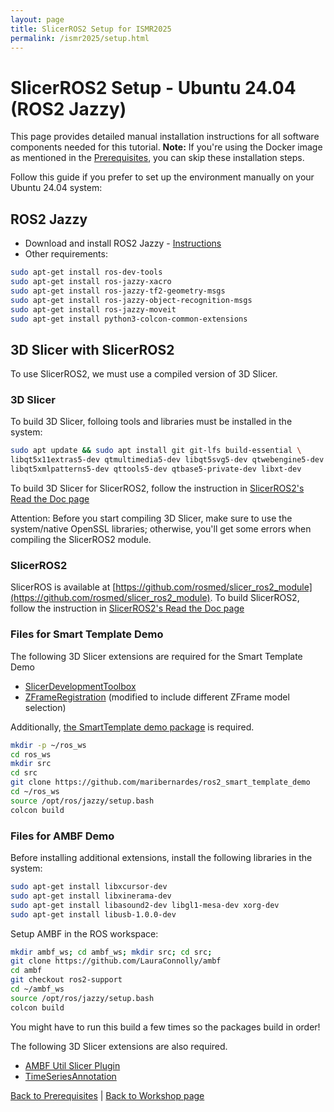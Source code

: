 ```yaml
---
layout: page
title: SlicerROS2 Setup for ISMR2025
permalink: /ismr2025/setup.html
---
```


# SlicerROS2 Setup - Ubuntu 24.04 (ROS2 Jazzy)

This page provides detailed manual installation instructions for all software components needed for this tutorial. **Note:** If you're using the Docker image as mentioned in the [Prerequisites](prerequisites.html), you can skip these installation steps.

Follow this guide if you prefer to set up the environment manually on your Ubuntu 24.04 system:

## ROS2 Jazzy

- Download and install ROS2 Jazzy - [Instructions](https://docs.ros.org/en/jazzy/Installation/Ubuntu-Install-Debs.html)
- Other requirements:

```bash
sudo apt-get install ros-dev-tools
sudo apt-get install ros-jazzy-xacro
sudo apt-get install ros-jazzy-tf2-geometry-msgs
sudo apt-get install ros-jazzy-object-recognition-msgs
sudo apt-get install ros-jazzy-moveit
sudo apt-get install python3-colcon-common-extensions

```

## 3D Slicer with SlicerROS2

To use SlicerROS2, we must use a compiled version of 3D Slicer.

### 3D Slicer

To build 3D Slicer, folloing tools and libraries must be installed in the system:

```bash
sudo apt update && sudo apt install git git-lfs build-essential \
libqt5x11extras5-dev qtmultimedia5-dev libqt5svg5-dev qtwebengine5-dev \
libqt5xmlpatterns5-dev qttools5-dev qtbase5-private-dev libxt-dev
```

To build 3D Slicer for SlicerROS2, follow the instruction in [SlicerROS2's Read the Doc page](https://slicer.readthedocs.io/en/latest/developer_guide/build_instructions/linux.html#build-slicer)
    
Attention: Before you start compiling 3D Slicer, make sure to use the system/native OpenSSL libraries; otherwise, you'll get some errors when compiling the SlicerROS2 module. 


### SlicerROS2

SlicerROS is available at [https://github.com/rosmed/slicer_ros2_module](https://github.com/rosmed/slicer_ros2_module).
To build SlicerROS2, follow the instruction in [SlicerROS2's Read the Doc page](https://slicer-ros2.readthedocs.io/en/latest/pages/gettingstarted.html#compilation)


### Files for Smart Template Demo

The following 3D Slicer extensions are required for the Smart Template Demo

- [SlicerDevelopmentToolbox](https://github.com/QIICR/SlicerDevelopmentToolbox.git)
- [ZFrameRegistration](https://github.com/maribernardes/ZFrameRegistration-3DSlicer.git) (modified to include different ZFrame model selection)

Additionally, [the SmartTemplate demo package](https://github.com/maribernardes/ros2_smart_template_demo) is required.

```bash
mkdir -p ~/ros_ws
cd ros_ws
mkdir src
cd src
git clone https://github.com/maribernardes/ros2_smart_template_demo
cd ~/ros_ws
source /opt/ros/jazzy/setup.bash
colcon build
```


### Files for AMBF Demo

Before installing additional extensions, install the following libraries in the system:

```bash
sudo apt-get install libxcursor-dev
sudo apt-get install libxinerama-dev
sudo apt-get install libasound2-dev libgl1-mesa-dev xorg-dev
sudo apt-get install libusb-1.0.0-dev
```

Setup AMBF in the ROS workspace:

```bash
mkdir ambf_ws; cd ambf_ws; mkdir src; cd src;
git clone https://github.com/LauraConnolly/ambf
cd ambf
git checkout ros2-support
cd ~/ambf_ws
source /opt/ros/jazzy/setup.bash
colcon build
```
You might have to run this build a few times so the packages build in order!

The following 3D Slicer extensions are also required.
- [AMBF Util Slicer Plugin](https://github.com/LCSR-CIIS/ambf_util_slicer_plugin)
- [TimeSeriesAnnotation](https://github.com/SlicerUltrasound/SlicerUltrasound/tree/main/TimeSeriesAnnotation)


[Back to Prerequisites](prerequisites.html) | [Back to Workshop page](index.html)

